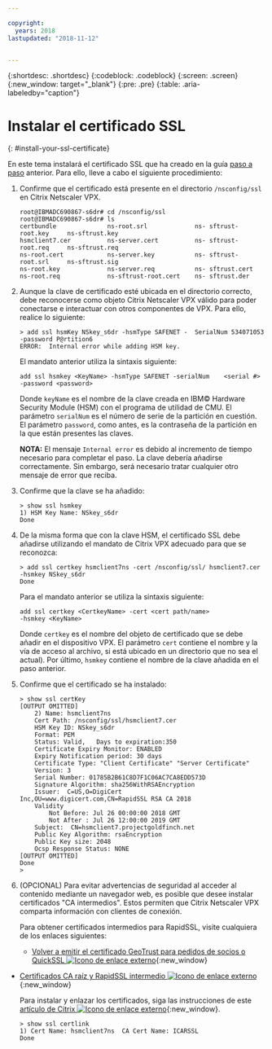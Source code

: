```yaml
---

copyright:
  years: 2018
lastupdated: "2018-11-12"


---
```


{:shortdesc: .shortdesc}
{:codeblock: .codeblock}
{:screen: .screen}
{:new_window: target="_blank"}
{:pre: .pre}
{:table: .aria-labeledby="caption"}

# Instalar el certificado SSL
{: #install-your-ssl-certificate}

En este tema instalará el certificado SSL que ha creado en la guía [paso a paso](/docs/infrastructure/citrix-netscaler-vpx?topic=citrix-netscaler-vpx-deploying-and-configuring-the-ibm-hardware-security-module-hsm-with-citrix-netscaler-vpx) anterior. Para ello, lleve a cabo el siguiente procedimiento:

1.	Confirme que el certificado está presente en el directorio `/nsconfig/ssl` en Citrix Netscaler VPX.

	```
	root@IBMADC690867-s6dr# cd /nsconfig/ssl
	root@IBMADC690867-s6dr# ls
	certbundle              ns-root.srl             ns-	sftrust-root.key     ns-sftrust.key
	hsmclient7.cer          ns-server.cert          ns-	sftrust-root.req     ns-sftrust.req
	ns-root.cert            ns-server.key           ns-	sftrust-root.srl     ns-sftrust.sig
	ns-root.key             ns-server.req           ns-	sftrust.cert
	ns-root.req             ns-sftrust-root.cert    ns-	sftrust.der
	```

2.	Aunque la clave de certificado esté ubicada en el directorio correcto, debe reconocerse como objeto Citrix Netscaler VPX válido para poder conectarse e interactuar con otros componentes de VPX. Para ello, realice lo siguiente:

	```
	> add ssl hsmKey NSkey_s6dr -hsmType SAFENET -	SerialNum 534071053 -password P@rtition6
	ERROR:  Internal error while adding HSM key.
	```

	El mandato anterior utiliza la sintaxis siguiente:

	```
	add ssl hsmkey <KeyName> -hsmType SAFENET -serialNum 	<serial #> -password <password>
	```

	Donde `keyName` es el nombre de la clave creada en IBM© Hardware Security Module (HSM) con el programa de utilidad de CMU. El parámetro `serialNum` es el número de serie de la partición en cuestión. El parámetro `password`, como antes, es la contraseña de la partición en la que están presentes las claves.

	**NOTA:** El mensaje `Internal error` es debido al incremento de tiempo necesario para completar el paso. La clave debería añadirse correctamente. Sin embargo, será necesario tratar cualquier otro mensaje de error que reciba.

3.	Confirme que la clave se ha añadido:

	```
	> show ssl hsmkey
	1) HSM Key Name: NSkey_s6dr
 	Done
	```

4.	De la misma forma que con la clave HSM, el certificado SSL debe añadirse utilizando el mandato de Citrix VPX adecuado para que se reconozca:

	```
	> add ssl certkey hsmclient7ns -cert /nsconfig/ssl/	hsmclient7.cer -hsmkey NSkey_s6dr
	Done
	```

	Para el mandato anterior se utiliza la sintaxis siguiente:

	```
	add ssl certkey <CertkeyName> -cert <cert path/name>
	-hsmkey <KeyName>
	```

	Donde `certkey` es el nombre del objeto de certificado que se debe añadir en el dispositivo VPX. El parámetro `cert` contiene el nombre y la vía de acceso al archivo, si está ubicado en un directorio que no sea el actual). Por último, `hsmkey` contiene el nombre de la clave añadida en el paso anterior.

5.	Confirme que el certificado se ha instalado:

	```
	> show ssl certKey
	[OUTPUT OMITTED]
		2) Name: hsmclient7ns
		Cert Path: /nsconfig/ssl/hsmclient7.cer
		HSM Key ID: NSkey_s6dr
		Format: PEM
		Status: Valid,   Days to expiration:350
		Certificate Expiry Monitor: ENABLED
		Expiry Notification period: 30 days
		Certificate Type: "Client Certificate" "Server Certificate"
		Version: 3
		Serial Number: 01785B2B61C8D7F1C06AC7CA8EDD573D
		Signature Algorithm: sha256WithRSAEncryption
		Issuer:  C=US,O=DigiCert
	Inc,OU=www.digicert.com,CN=RapidSSL RSA CA 2018
		Validity
			Not Before: Jul 26 00:00:00 2018 GMT
			Not After : Jul 26 12:00:00 2019 GMT
		Subject:  CN=hsmclient7.projectgoldfinch.net
		Public Key Algorithm: rsaEncryption
		Public Key size: 2048
		Ocsp Response Status: NONE
	[OUTPUT OMITTED]
	Done
	>
	```

6.	(OPCIONAL) Para evitar advertencias de seguridad al acceder al contenido mediante un navegador web, es posible que desee instalar certificados "CA intermedios". Estos permiten que Citrix Netscaler VPX comparta información con clientes de conexión.

	Para obtener certificados intermedios para RapidSSL, visite cualquiera de los enlaces siguientes:

	* [Volver a emitir el certificado GeoTrust para pedidos de socios o QuickSSL ![Icono de enlace externo](../../icons/launch-glyph.svg "Icono de enlace externo")](https://knowledge.digicert.com/solution/SO5989.html){:new_window}
  * [Certificados CA raíz y RapidSSL intermedio ![Icono de enlace externo](../../icons/launch-glyph.svg "Icono de enlace externo")](https://knowledge.digicert.com/generalinformation/INFO1548.html#links){:new_window}

	Para instalar y enlazar los certificados, siga las instrucciones de este [artículo de Citrix ![Icono de enlace externo](../../icons/launch-glyph.svg "Icono de enlace externo")](https://support.citrix.com/article/CTX114146){:new_window}.

	```
	> show ssl certlink
	1) Cert Name: hsmclient7ns  CA Cert Name: ICARSSL
	Done
	```
